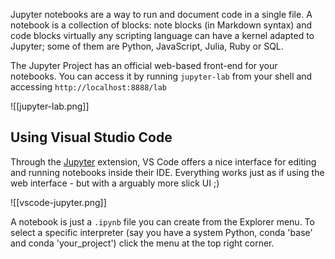 Jupyter notebooks are a way to run and document code in a single file. A notebook is a collection of blocks: note blocks (in Markdown syntax) and code blocks virtually any scripting language can have a kernel adapted to Jupyter; some of them are Python, JavaScript, Julia, Ruby or SQL.

The Jupyter Project has an official web-based front-end for your notebooks. You can access it by running `jupyter-lab` from your shell and accessing `http://localhost:8888/lab` 

![[jupyter-lab.png]]

## Using Visual Studio Code

Through the [Jupyter](https://marketplace.visualstudio.com/items?itemName=ms-toolsai.jupyter) extension, VS Code offers a nice interface for editing and running notebooks inside their IDE. Everything works just as if using the web interface - but with a arguably more slick UI ;)

![[vscode-jupyter.png]]

A notebook is just a `.ipynb` file you can create from the Explorer menu. To select a specific interpreter (say you have a system Python, conda 'base' and conda 'your_project') click the menu at the top right corner. 